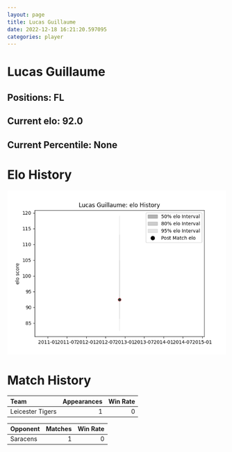 ```yaml
---  
layout: page  
title: Lucas Guillaume  
date: 2022-12-18 16:21:20.597095  
categories: player  
---
```

# Lucas Guillaume

## Positions: FL

## Current elo: 92.0

## Current Percentile: None

# Elo History


![elo history](history_LucasGuillaume.png)
# Match History


| Team             |   Appearances |   Win Rate |
|:-----------------|--------------:|-----------:|
| Leicester Tigers |             1 |          0 |

| Opponent   |   Matches |   Win Rate |
|:-----------|----------:|-----------:|
| Saracens   |         1 |          0 |